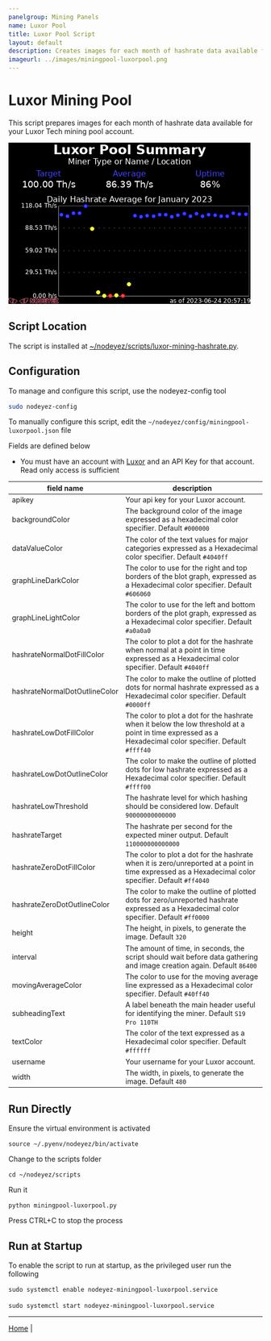 ```yaml
---
panelgroup: Mining Panels
name: Luxor Pool
title: Luxor Pool Script
layout: default
description: Creates images for each month of hashrate data available for Luxor mining pool account
imageurl: ../images/miningpool-luxorpool.png
---
```


# Luxor Mining Pool

This script prepares images for each month of hashrate data available for your
Luxor Tech mining pool account.

![sample image of luxor hashrate for a month](../images/miningpool-luxorpool.png)

## Script Location

The script is installed at
[~/nodeyez/scripts/luxor-mining-hashrate.py](../scripts/luxor-mining-hashrate.py).

## Configuration

To manage and configure this script, use the nodeyez-config tool

```sh
sudo nodeyez-config
```

To manually configure this script, edit the `~/nodeyez/config/miningpool-luxorpool.json` file

Fields are defined below

- You must have an account with [Luxor](https://beta.luxor.tech/) and an
  API Key for that account. Read only access is sufficient

| field name | description |
| --- | --- |
| apikey | Your api key for your Luxor account. |
| backgroundColor | The background color of the image expressed as a hexadecimal color specifier. Default `#000000` |
| dataValueColor | The color of the text values for major categories expressed as a Hexadecimal color specifier. Default `#4040ff` | 
| graphLineDarkColor | The color to use for the right and top borders of the blot graph, expressed as a Hexadecimal color specifier. Default `#606060` |
| graphLineLightColor | The color to use for the left and bottom borders of the plot graph, expressed as a Hexadecimal color specifier. Default `#a0a0a0` |
| hashrateNormalDotFillColor | The color to plot a dot for the hashrate when normal at a point in time expressed as a Hexadecimal color specifier. Default `#4040ff` |
| hashrateNormalDotOutlineColor | The color to make the outline of plotted dots for normal hashrate expressed as a Hexadecimal color specifier. Default `#0000ff` |
| hashrateLowDotFillColor | The color to plot a dot for the hashrate when it below the low threshold at a point in time expressed as a Hexadecimal color specifier. Default `#ffff40` |
| hashrateLowDotOutlineColor | The color to make the outline of plotted dots for low hashrate expressed as a Hexadecimal color specifier. Default `#ffff00` |
| hashrateLowThreshold | The hashrate level for which hashing should be considered low. Default `90000000000000` | 
| hashrateTarget | The hashrate per second for the expected miner output. Default `110000000000000` |
| hashrateZeroDotFillColor | The color to plot a dot for the hashrate when it is zero/unreported at a point in time expressed as a Hexadecimal color specifier. Default `#ff4040` |
| hashrateZeroDotOutlineColor | The color to make the outline of plotted dots for zero/unreported hashrate expressed as a Hexadecimal color specifier. Default `#ff0000` | 
| height | The height, in pixels, to generate the image. Default `320` |
| interval | The amount of time, in seconds, the script should wait before data gathering and image creation again. Default `86400` |
| movingAverageColor | The color to use for the moving average line expressed as a Hexadecimal color specifier. Default `#40ff40` |
| subheadingText | A label beneath the main header useful for identifying the miner. Default `S19 Pro 110TH` |
| textColor | The color of the text expressed as a Hexadecimal color specifier. Default `#ffffff` |
| username | Your username for your Luxor account. |
| width | The width, in pixels, to generate the image. Default `480` |

## Run Directly

Ensure the virtual environment is activated
```shell
source ~/.pyenv/nodeyez/bin/activate
```

Change to the scripts folder
```shell
cd ~/nodeyez/scripts
```

Run it
```shell
python miningpool-luxorpool.py
```

Press CTRL+C to stop the process

## Run at Startup

To enable the script to run at startup, as the privileged user run the following

```shell
sudo systemctl enable nodeyez-miningpool-luxorpool.service

sudo systemctl start nodeyez-miningpool-luxorpool.service
```

---

[Home](../) | 